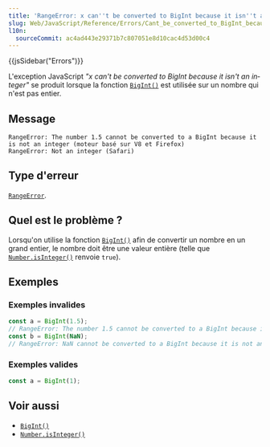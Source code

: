 ```yaml
---
title: 'RangeError: x can''t be converted to BigInt because it isn''t an integer'
slug: Web/JavaScript/Reference/Errors/Cant_be_converted_to_BigInt_because_it_isnt_an_integer
l10n:
  sourceCommit: ac4ad443e29371b7c807051e8d10cac4d53d00c4
---
```


{{jsSidebar("Errors")}}

L'exception JavaScript <i lang="en">"x can't be converted to BigInt because it isn't an integer"</i> se produit lorsque la fonction [`BigInt()`](/fr/docs/Web/JavaScript/Reference/Global_Objects/BigInt/BigInt) est utilisée sur un nombre qui n'est pas entier.

## Message

```
RangeError: The number 1.5 cannot be converted to a BigInt because it is not an integer (moteur basé sur V8 et Firefox)
RangeError: Not an integer (Safari)
```

## Type d'erreur

[`RangeError`](/fr/docs/Web/JavaScript/Reference/Global_Objects/RangeError).

## Quel est le problème&nbsp;?

Lorsqu'on utilise la fonction [`BigInt()`](/fr/docs/Web/JavaScript/Reference/Global_Objects/BigInt/BigInt) afin de convertir un nombre en un grand entier, le nombre doit être une valeur entière (telle que [`Number.isInteger()`](/fr/docs/Web/JavaScript/Reference/Global_Objects/Number/isInteger) renvoie `true`).

## Exemples

### Exemples invalides

```js example-bad
const a = BigInt(1.5);
// RangeError: The number 1.5 cannot be converted to a BigInt because it is not an integer
const b = BigInt(NaN);
// RangeError: NaN cannot be converted to a BigInt because it is not an integer
```

### Exemples valides

```js example-good
const a = BigInt(1);
```

## Voir aussi

- [`BigInt()`](/fr/docs/Web/JavaScript/Reference/Global_Objects/BigInt/BigInt)
- [`Number.isInteger()`](/fr/docs/Web/JavaScript/Reference/Global_Objects/Number/isInteger)
